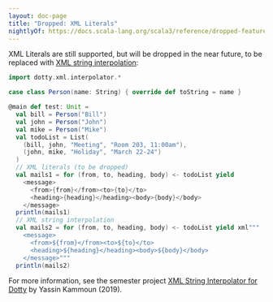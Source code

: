 ```yaml
---
layout: doc-page
title: "Dropped: XML Literals"
nightlyOf: https://docs.scala-lang.org/scala3/reference/dropped-features/xml.html
---
```


XML Literals are still supported, but will be dropped in the near future, to
be replaced with [XML string interpolation](https://github.com/lampepfl/xml-interpolator):

```scala
import dotty.xml.interpolator.*

case class Person(name: String) { override def toString = name }

@main def test: Unit =
  val bill = Person("Bill")
  val john = Person("John")
  val mike = Person("Mike")
  val todoList = List(
    (bill, john, "Meeting", "Room 203, 11:00am"),
    (john, mike, "Holiday", "March 22-24")
  )
  // XML literals (to be dropped)
  val mails1 = for (from, to, heading, body) <- todoList yield
    <message>
      <from>{from}</from><to>{to}</to>
      <heading>{heading}</heading><body>{body}</body>
    </message>
  println(mails1)
  // XML string interpolation
  val mails2 = for (from, to, heading, body) <- todoList yield xml"""
    <message>
      <from>${from}</from><to>${to}</to>
      <heading>${heading}</heading><body>${body}</body>
    </message>"""
  println(mails2)
```

For more information, see the semester project [XML String Interpolator for Dotty](https://infoscience.epfl.ch/record/267527) by Yassin Kammoun (2019).
